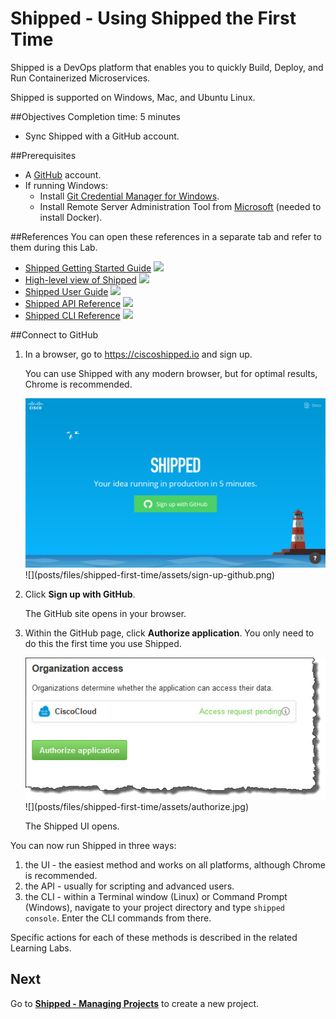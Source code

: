 # Shipped - Using Shipped the First Time
Shipped is a DevOps platform that enables you to quickly Build, Deploy, and Run Containerized Microservices.

Shipped is supported on Windows, Mac, and Ubuntu Linux.


##Objectives
Completion time: 5 minutes

- Sync Shipped with a GitHub account.


##Prerequisites

- A <a href="http://github.com" target="_blank">GitHub</a> account.
- If running Windows:
	-  Install <a href="https://github.com/Microsoft/Git-Credential-Manager-for-Windows/releases"  target="_blank">Git Credential Manager for Windows</a>.
	-  Install Remote Server Administration Tool from <a href="http://www.microsoft.com" target="_blank">Microsoft</a> (needed to install Docker).





##References
You can open these references in a separate tab and refer to them during this Lab.


- <a href="#" target="_blank">Shipped Getting Started Guide</a>  ![](posts/files/shipped-first-time/assets/icon-open-link.jpg)
- <a href="https://cisco.jiveon.com/docs/DOC-811787" target="_blank">High-level view of Shipped</a>  ![](posts/files/shipped-first-time/assets/icon-open-link.jpg)
- <a href="#" target="_blank">Shipped User Guide</a>  ![](posts/files/shipped-first-time/assets/icon-open-link.jpg)
- <a href="#" target="_blank">Shipped API Reference</a>  ![](posts/files/shipped-first-time/assets/icon-open-link.jpg)
- <a href="#" target="_blank">Shipped CLI Reference</a>  ![](posts/files/shipped-first-time/assets/icon-open-link.jpg)


##Connect to GitHub

1. In a browser, go to <a href="https://ciscoshipped.io">https://ciscoshipped.io</a> and sign up.
	
	 You can use Shipped with any modern browser, but for optimal results, Chrome is recommended.

	 <img src="assets/sign-up-github.png">
	![](posts/files/shipped-first-time/assets/sign-up-github.png)

1. Click **Sign up with GitHub**.

	The GitHub site opens in your browser.

3. Within the GitHub page, click **Authorize application**. You only need to do this the first time you use Shipped.

	<img src="assets/authorize.jpg">
	![](posts/files/shipped-first-time/assets/authorize.jpg)


	The Shipped UI opens.

You can now run Shipped in three ways:

1. the UI - the easiest method and works on all platforms, although Chrome is recommended.
2. the API - usually for scripting and advanced users.
3. the CLI - within a Terminal window (Linux) or Command Prompt (Windows), navigate to your project directory and type <code>shipped console</code>. Enter the CLI commands from there.

Specific actions for each of these methods is described in the related Learning Labs.


## Next

Go to  [**Shipped - Managing Projects**](http://ciscocloud.github.io/shipped/dist/#) to create a new project.

